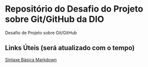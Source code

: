 # Repositório do Desafio do Projeto sobre Git/GitHub da DIO
Desafio de Projeto sobre Git/GitHub

## Links Úteis (será atualizado com o tempo)
[Sintaxe Básica Markdown](https://www.markdownguide.org/basic-syntax/)
